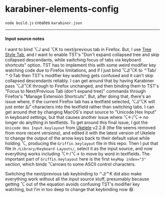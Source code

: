 # karabiner-elements-config
`node build.js` creates `karabiner.json`

---

#### Input source notes
I want to bind ⌥J and ⌥K to next/previous tab in Firefox. But, I use [Tree Style Tab](https://github.com/piroor/treestyletab), 
and I want to enable TST's "Don't expand collapsed tree and skip collapsed descendants, while switching focus of tabs via keyboard shortcuts"
option. TST has to implement this with some weird modifier key watching code due to Firefox limitations, and if I just
bind ⌥J/⌥K to ⌃Tab/⌃⇧Tab then TST's modifier key watching gets confused and it can't skip collapsed descendants reliably.
I can get around that by having Karabiner pass ⌥J/⌥K through to Firefox unchanged, and then binding them to TST's
"Focus to Next/Previous Tab (don't expand tree)" commands through Firefox's "Manage Extension Shortcuts". But, after doing that,
there's an issue where, if the current Firefox tab has a textfield selected, ⌥J/⌥K will just enter ∆/˚ characters into the textfield
rather than switching tabs. I can get around _that_ by changing MacOS's input source to "Unicode Hex Input" in keyboard settings,
but that causes another issue where ⌥←/⌥→ no longer do anything in textfields. To get around this final issue, I got the
`Unicode Hex Input.keylayout` from [Ukelele](https://software.sil.org/ukelele/) v2.2.8 (the file seems removed from more recent versions),
and edited it with the latest version of Ukelele to change the output of the arrow keys back to their default value while holding ⌥,
producing the `Griffin.keylayout` file in this repo. Then I put that file in `/Library/Keyboard Layouts/`, select it as the input
source, and now everything works including ⌥←/⌥→ to move by word in textfields. The important part of `Griffin.keylayout` here is the
first `keyMap index="3"` section, which binds ⌥arrows to some ASCII control characters.

Switching the next/previous tab keybinding to ⌃J/⌃K did also make everything work without all the input source stuff, presumably because
getting ⌥ out of the equation avoids confusing TST's modifier key watching, but I'm in too deep to change that keybinding now 😅.
